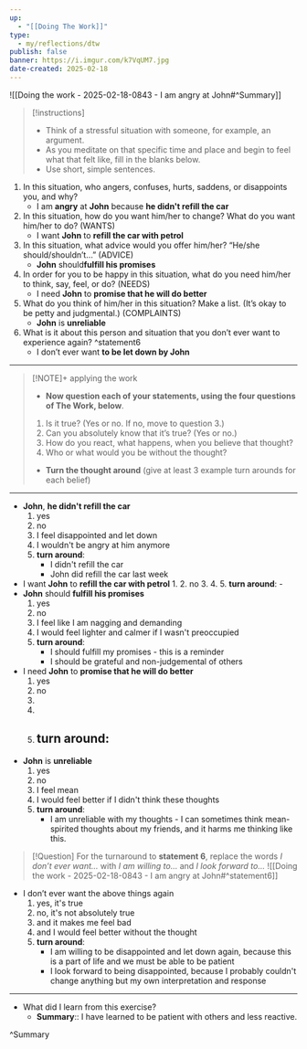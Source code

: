 ```yaml
---
up:
  - "[[Doing The Work]]"
type:
  - my/reflections/dtw
publish: false
banner: https://i.imgur.com/k7VqUM7.jpg
date-created: 2025-02-18
---
```

![[Doing the work - 2025-02-18-0843 - I am angry at John#^Summary]]

> [!instructions] 
> - Think of a stressful situation with someone, for example, an argument. 
> - As you meditate on that specific time and place and begin to feel what that felt like, fill in the blanks below. 
> - Use short, simple sentences.

1. In this situation, who angers, confuses, hurts, saddens, or disappoints you, and why? 
    - I am **angry** at **John** because **he didn't refill the car** 
2. In this situation, how do you want him/her to change? What do you want him/her to do? (WANTS)
    - I want **John** to **refill the car with petrol**  
3. In this situation, what advice would you offer him/her? “He/she should/shouldn’t…” (ADVICE) 
    - **John** should**fulfill his promises**
4. In order for you to be happy in this situation, what do you need him/her to think, say, feel, or do? (NEEDS)
    - I need **John** to **promise that he will do better**  
5. What do you think of him/her in this situation? Make a list. (It’s okay to be petty and judgmental.) (COMPLAINTS)
    - **John** is **unreliable** 
6. What is it about this person and situation that you don’t ever want to experience again? ^statement6
    - I don’t ever want **to be let down by John**

---
> [!NOTE]+ applying the work
> - **Now question each of your statements, using the four questions of The Work, below**. 
> 1. Is it true? (Yes or no. If no, move to question 3.)
> 2. Can you absolutely know that it’s true? (Yes or no.) 
> 3. How do you react, what happens, when you believe that thought? 
> 4. Who or what would you be without the thought? 
> - **Turn the thought around** (give at least 3 example turn arounds for each belief)

---
- **John**, **he didn't refill the car**
    1. yes
    2. no
    3. I feel disappointed and let down
    4. I wouldn't be angry at him anymore
    5. **turn around**:
        - I didn't refill the car
        - John did refill the car last week
- I want **John** to **refill the car with petrol**
    1. 
    2. no
    3. 
    4. 
    5. **turn around**:
        - 
- **John** should **fulfill his promises**
    1. yes
    2. no
    3. I feel like I am nagging and demanding
    4. I would feel lighter and calmer if I wasn't preoccupied
    5. **turn around**:
        - I should fulfill my promises - this is a reminder
        - I should be grateful and non-judgemental of others
- I need **John** to **promise that he will do better**
    1. yes
    2. no
    3. 
    4. 
    5. **turn around**:
        - 
- **John** is **unreliable**
    1. yes
    2. no
    3. I feel mean
    4. I would feel better if I didn't think these thoughts
    5. **turn around**:
        - I am unreliable with my thoughts - I can sometimes think mean-spirited thoughts about my friends, and it harms me thinking like this.
> [!Question] For the turnaround to **statement 6**, replace the words *I don’t ever want…* with *I am willing to…* and *I look forward to…* 
> ![[Doing the work - 2025-02-18-0843 - I am angry at John#^statement6]]
- I don’t ever want the above things again
    1. yes, it's true
    2. no, it's not absolutely true
    3. and it makes me feel bad
    4. and I would feel better without the thought
    5. **turn around**:
        - I am willing to be disappointed and let down again, because this is a part of life and we must be able to be patient
        - I look forward to being disappointed, because I probably couldn't change anything but my own interpretation and response


---

- What did I learn from this exercise?
    - **Summary**:: I have learned to be patient with others and less reactive.

^Summary